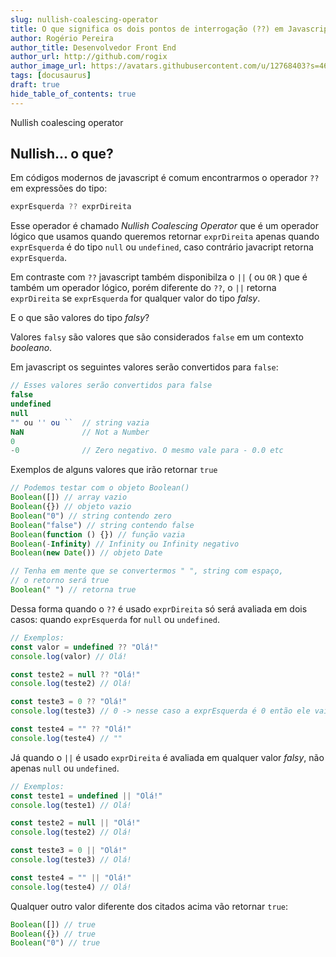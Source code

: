 ```yaml
---
slug: nullish-coalescing-operator
title: O que significa os dois pontos de interrogação (??) em Javascript?
author: Rogério Pereira
author_title: Desenvolvedor Front End
author_url: http://github.com/rogix
author_image_url: https://avatars.githubusercontent.com/u/12768403?s=460&u=a08f030aafafc606eb6bfcdfd7355c897867bfd5&v=4
tags: [docusaurus]
draft: true
hide_table_of_contents: true
---
```


Nullish coalescing operator

<!--truncate-->

## Nullish... o que?

Em códigos modernos de javascript é comum encontrarmos o operador `??` em expressões do tipo:

```javascript
exprEsquerda ?? exprDireita
```

Esse operador é chamado _Nullish Coalescing Operator_ que é um operador lógico que usamos quando queremos retornar `exprDireita` apenas quando `exprEsquerda` é do tipo `null` ou `undefined`, caso contrário javacript retorna `exprEsquerda`.

Em contraste com `??` javascript também disponibilza o `||` ( ou `OR` ) que é também um operador lógico, porém diferente do `??`, o `||` retorna `exprDireita` se `exprEsquerda` for qualquer valor do tipo _falsy_.

E o que são valores do tipo _falsy_?

Valores `falsy` são valores que são considerados `false` em um contexto _booleano_.

Em javascript os seguintes valores serão convertidos para `false`:

```javascript
// Esses valores serão convertidos para false
false
undefined
null
"" ou '' ou ``  // string vazia
NaN             // Not a Number
0
-0              // Zero negativo. O mesmo vale para - 0.0 etc
```

Exemplos de alguns valores que irão retornar `true`

```jsx
// Podemos testar com o objeto Boolean()
Boolean([]) // array vazio
Boolean({}) // objeto vazio
Boolean("0") // string contendo zero
Boolean("false") // string contendo false
Boolean(function () {}) // função vazia
Boolean(-Infinity) // Infinity ou Infinity negativo
Boolean(new Date()) // objeto Date

// Tenha em mente que se convertermos " ", string com espaço,
// o retorno será true
Boolean(" ") // retorna true
```

Dessa forma quando o `??` é usado `exprDireita` só será avaliada em dois casos: quando `exprEsquerda` for `null` ou `undefined`.

```javascript
// Exemplos:
const valor = undefined ?? "Olá!"
console.log(valor) // Olá!

const teste2 = null ?? "Olá!"
console.log(teste2) // Olá!

const teste3 = 0 ?? "Olá!"
console.log(teste3) // 0 -> nesse caso a exprEsquerda é 0 então ele vai retornar a exprEsquerda e exprDireita não será avaliada

const teste4 = "" ?? "Olá!"
console.log(teste4) // ""
```

Já quando o `||` é usado `exprDireita` é avaliada em qualquer valor _falsy_, não apenas `null` ou `undefined`.

```javascript
// Exemplos:
const teste1 = undefined || "Olá!"
console.log(teste1) // Olá!

const teste2 = null || "Olá!"
console.log(teste2) // Olá!

const teste3 = 0 || "Olá!"
console.log(teste3) // Olá!

const teste4 = "" || "Olá!"
console.log(teste4) // Olá!
```

Qualquer outro valor diferente dos citados acima vão retornar `true`:

```javascript
Boolean([]) // true
Boolean({}) // true
Boolean("0") // true
```
